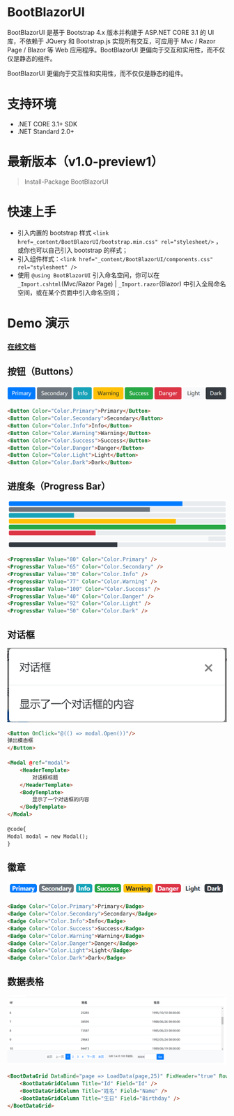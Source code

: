 # BootBlazorUI
BootBlazorUI 是基于 Bootstrap 4.x 版本并构建于 ASP.NET CORE 3.1 的 UI 库，不依赖于 JQuery 和 Bootstrap.js 实现所有交互，可应用于 Mvc / Razor Page / Blazor 等 Web 应用程序。BootBlazorUI 更偏向于交互和实用性，而不仅仅是静态的组件。

BootBlazorUI 更偏向于交互性和实用性，而不仅仅是静态的组件。
# 支持环境
* .NET CORE 3.1+ SDK
* .NET Standard 2.0+

# 最新版本（v1.0-preview1）
> Install-Package BootBlazorUI

# 快速上手
* 引入内置的 bootstrap 样式 `<link href=_content/BootBlazorUI/bootstrap.min.css" rel="stylesheet/>` ，或你也可以自己引入 bootstrap 的样式；
* 引入组件样式：`<link href="_content/BootBlazorUI/components.css" rel="stylesheet" />`
* 使用 `@using BootBlazorUI` 引入命名空间，你可以在 `_Import.cshtml`(Mvc/Razor Page) | `_Import.razor`(Blazor) 中引入全局命名空间，或在某个页面中引入命名空间；



# Demo 演示
### [在线文档](http://101.133.155.72/)

## 按钮（Buttons）
![按钮](img/demo-button.png)
```html
<Button Color="Color.Primary">Primary</Button>
<Button Color="Color.Secondary">Secondary</Button>
<Button Color="Color.Info">Info</Button>
<Button Color="Color.Warning">Warning</Button>
<Button Color="Color.Success">Success</Button>
<Button Color="Color.Danger">Danger</Button>
<Button Color="Color.Light">Light</Button>
<Button Color="Color.Dark">Dark</Button>
```
## 进度条（Progress Bar）
![进度条](img/demo-progress-bar.png)
```html
<ProgressBar Value="80" Color="Color.Primary" />
<ProgressBar Value="65" Color="Color.Secondary" />
<ProgressBar Value="30" Color="Color.Info" />
<ProgressBar Value="77" Color="Color.Warning" />
<ProgressBar Value="100" Color="Color.Success" />
<ProgressBar Value="40" Color="Color.Danger" />
<ProgressBar Value="92" Color="Color.Light" />
<ProgressBar Value="50" Color="Color.Dark" />
```

## 对话框
![对话框](img/demo-modal.png)
```html
<Button OnClick="@(() => modal.Open())"/>
弹出模态框
</Button>

<Modal @ref="modal">
    <HeaderTemplate>
        对话框标题
    </HeaderTemplate>
    <BodyTemplate>
        显示了一个对话框的内容
    </BodyTemplate>
</Modal>

@code{
Modal modal = new Modal();
}
```

## 徽章
![徽章](img/demo-badge.png)
```html
<Badge Color="Color.Primary">Primary</Badge>
<Badge Color="Color.Secondary">Secondary</Badge>
<Badge Color="Color.Info">Info</Badge>
<Badge Color="Color.Success">Success</Badge>
<Badge Color="Color.Warning">Warning</Badge>
<Badge Color="Color.Danger">Danger</Badge>
<Badge Color="Color.Light">Light</Badge>
<Badge Color="Color.Dark">Dark</Badge>
```
## 数据表格
![Demo Datagrid](img/demo-datagrid.png)
```html
<BootDataGrid DataBind="page => LoadData(page,25)" FixHeader="true" RowFixHeight="300" TotalRecordCount="totalCount" ShowPagination="true" PageSize="25">
    <BootDataGridColumn Title="Id" Field="Id" />
    <BootDataGridColumn Title="姓名" Field="Name" />
    <BootDataGridColumn Title="生日" Field="Birthday" />
</BootDataGrid>
```